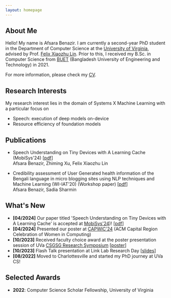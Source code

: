 ```yaml
---
layout: homepage
---
```


## About Me

Hello! My name is Afsara Benazir. I am currently a second-year PhD student in the Department of Computer Science at the [University of Virginia](https://www.virginia.edu/), advised by Prof. [Felix Xiaozhu Lin](https://fxlin.github.io/). Prior to this, I received my B.Sc. in Computer Science from [BUET](https://www.buet.ac.bd/web/#/) (Bangladesh University of Engineering and Technology) in 2021. 

For more information, please check my [CV](https://drive.google.com/file/d/1bzx6RR0E4NC9gQ4YAzODydJnvjALcVKD/view?usp=sharing).

## Research Interests

My research interest lies in the domain of Systems X Machine Learning with a particular focus on

* Speech: execution of deep models on-device
* Resource efficiency of foundation models

## Publications
- Speech Understanding on Tiny Devices with A Learning Cache (MobiSys'24) [[pdf](https://arxiv.org/pdf/2311.18188.pdf)] \
  Afsara Benazir, Zhiming Xu, Felix Xiaozhu Lin

- Credibility assessment of User Generated health information of the Bengali language in micro blogging sites using NLP techniques and Machine Learning (WI-IAT’20) (Workshop paper)  [[pdf](https://ieeexplore.ieee.org/document/9457807)] \
Afsara Benazir, Sadia Sharmin

## What's New

- **[04/2024]** Our paper titled 'Speech Understanding on Tiny Devices with A Learning Cache' is accepted at [MobiSys'24](https://www.sigmobile.org/mobisys/2024/))! [[pdf](https://arxiv.org/pdf/2311.18188.pdf)]
- **[04/2024]** Presented our poster at [CAPWIC'24](https://capwic.org/) (ACM Capital Region Celebration of Women in Computing)
- **[10/2023]** Received faculty choice award at the poster presentation session of UVa [CSGSG Research Symposium](https://csgsg.org/symposium/) [[poster](https://myuva-my.sharepoint.com/:b:/g/personal/hys4qm_virginia_edu/EQpzSR9XkKRJis2v0TqAPQ4BZQUn_ebYFpxxCybrygXFdA?e=VxMTWr)]
- **[10/2023]** Flash Talk presentation at Link Lab Research Day [[slides](https://myuva-my.sharepoint.com/:b:/g/personal/hys4qm_virginia_edu/Eb2QNJumm0ZNtuXY-2AoiNYBM6RATVYc59aVK6Ru4WXXSg?e=vYtkvy)]
- **[08/2022]** Moved to Charlottesville and started my PhD journey at UVa CS!

## Selected Awards

- **2022**: Computer Science Scholar Fellowship, University of Virginia


